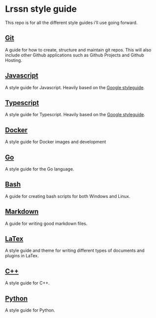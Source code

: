 # Lrssn style guide

This repo is for all the different style guides i'll use going forward.

## [Git](./Git.md)

A guide for how to create, structure and maintain git repos. This will also include other Github applications such as Github Projects and Github Hosting.

## [Javascript](./Javascript.md)

A style guide for Javascript. Heavily based on the [Google styleguide](https://google.github.io/styleguide/jsguide.html).

## [Typescript](#)

A style guide for Typescript. Heavily based on the [Google styleguide](https://google.github.io/styleguide/tsguide.html).

## [Docker](#)

A style guide for Docker images and development

## [Go](#)

A style guide for the Go language.

## [Bash](#)

A guide for creating bash scripts for both Windows and Linux.

## [Markdown](#)

A guide for writing good markdown files.

## [LaTex](#)

A style guide and theme for writing different types of documents and plugins in LaTex.

## [C++](#)

A style guide for C++.

## [Python](#)

A style guide for Python.
